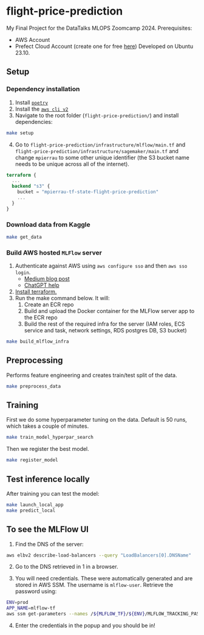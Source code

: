 # flight-price-prediction
My Final Project for the DataTalks MLOPS Zoomcamp 2024.
Prerequisites:
- AWS Account
- Prefect Cloud Account (create one for free [here]((https://docs.prefect.io/2.14.2/getting-started/quickstart/#step-2-connect-to-prefects-api)))
Developed on Ubuntu 23.10.

## Setup

### Dependency installation
1. Install [`poetry`](https://python-poetry.org/docs/)
2. Install the [`aws cli v2`](https://docs.aws.amazon.com/cli/latest/userguide/getting-started-install.html)
3. Navigate to the root folder (`flight-price-prediction/`) and install dependencies:
```sh
make setup
```
4. Go to `flight-price-prediction/infrastructure/mlflow/main.tf` and `flight-price-prediction/infrastructure/sagemaker/main.tf` and change `mpierrau` to some other unique identifier (the S3 bucket name needs to be unique across all of the internet).
```terraform
terraform {
  ...
  backend "s3" {
    bucket = "mpierrau-tf-state-flight-price-prediction"
    ...
  }
}
```

### Download data from Kaggle
```bash
make get_data
```

### Build AWS hosted `MLFlow` server
1. Authenticate against AWS using `aws configure sso` and then `aws sso login`.
    - [Medium blog post](https://medium.com/@mrethers/boss-way-to-authenticate-aws-cli-with-sso-for-multi-account-orgs-aa8a5e228bdd)
    - [ChatGPT help](https://chatgpt.com/share/95c6bc77-0acf-4468-bcae-99e515c9e92a)
1. [Install terraform.](https://developer.hashicorp.com/terraform/tutorials/aws-get-started/install-cli)
2. Run the make command below. It will:
    1. Create an ECR repo
    2. Build and upload the Docker container for the MLFlow server app to the ECR repo
    3. Build the rest of the required infra for the server (IAM roles, ECS service and task, network settings, RDS postgres DB, S3 bucket)
```bash
make build_mlflow_infra
```

## Preprocessing
Performs feature engineering and creates train/test split of the data.
```sh
make preprocess_data
```

## Training
First we do some hyperparameter tuning on the data. Default is 50 runs, which takes a couple of minutes.
```sh
make train_model_hyperpar_search
```
Then we register the best model.
```sh
make register_model
```

## Test inference locally
After training you can test the model:
```bash
make launch_local_app
make predict_local
```

## To see the MLFlow UI
1. Find the DNS of the server:
```bash
aws elbv2 describe-load-balancers --query "LoadBalancers[0].DNSName"
```

2. Go to the DNS retrieved in 1 in a browser.

3. You will need credentials. These were automatically generated and are stored in AWS SSM. The username is `mlflow-user`. Retrieve the password using:
```bash
ENV=prod
APP_NAME=mlflow-tf
aws ssm get-parameters --names /${MLFLOW_TF}/${ENV}/MLFLOW_TRACKING_PASSWORD --with-decryption --query 'Parameters[0].Value'
```

4. Enter the credentials in the popup and you should be in!
